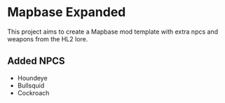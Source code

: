 # Mapbase Expanded

This project aims to create a Mapbase mod template with extra npcs and weapons from the HL2 lore.

## Added NPCS

* Houndeye
* Bullsquid
* Cockroach
